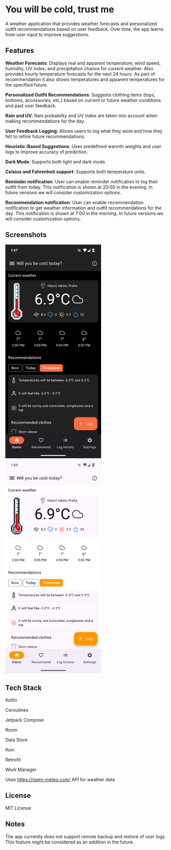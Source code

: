# You will be cold, trust me
A weather application that provides weather forecasts and personalized outfit recommendations based on user feedback. Over time, the app learns from user input to improve suggestions.

## Features
**Weather Forecasts**: Displays real and apparent temperature, wind speed, humidity, UV index, and precipitation chance for current weather. Also provides hourly temperature forecasts for the next 24 hours. As part of recommendation it also shows temperatures and apparent temperatures for the specified future.

**Personalized Outfit Recommendations**: Suggests clothing items (tops, bottoms, accessories, etc.) based on current or future weather conditions and past user feedback.

**Rain and UV**: Rain probability and UV index are taken into account when making recommendations for the day.

**User Feedback Logging**: Allows users to log what they wore and how they felt to refine future recommendations.

**Heuristic-Based Suggestions**: Uses predefined warmth weights and user logs to improve accuracy of prediction.

**Dark Mode**: Supports both light and dark mode.

**Celsius and Fahrenheit support**: Supports both temperature units.

**Reminder notification**: User can enable reminder notification to log their outfit from today. This notification is shown at 20:00 in the evening. In future versions we will consider customization options.

**Recommendation notification**: User can enable recommendation notification to get weather information and outfit recommendations for the day. This notification is shown at 7:00 in the morning. In future versions we will consider customization options.

## Screenshots
<img src="screenshots/dark_home.png" width="300" alt=""> <img src="screenshots/light_home.png" width="300" alt="">

## Tech Stack
Kotlin

Coroutines

Jetpack Compose

Room

Data Store

Koin

Retrofit

Work Manager

Uses https://open-meteo.com/ API for weather data

## License
MIT License

## Notes
The app currently does not support remote backup and restore of user logs. This feature might be considered as an addition in the future.
